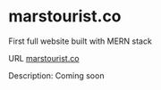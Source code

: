 # marstourist.co
First full website built with MERN stack

URL
[marstourist.co](https://www.marstourist.co)

Description:
Coming soon
